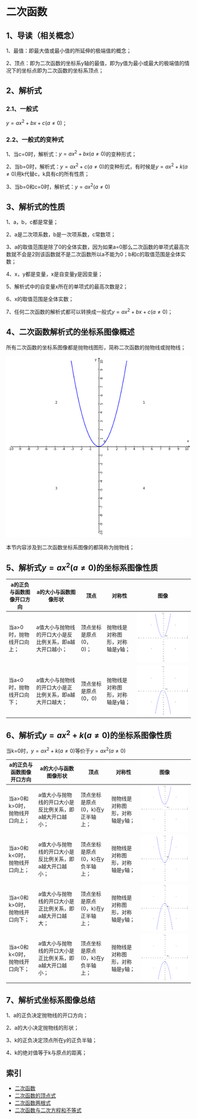 # 二次函数
## 1、导读（相关概念）

1、最值：即最大值或最小值的所延伸的极端值的概念；

2、顶点：即为二次函数的坐标系y轴的最值，即为y值为最小或最大的极端值的情况下的坐标点即为二次函数的坐标系顶点；

## 2、解析式
### 2.1、一般式
$y = ax^{2} + bx + c (a\ne0)$；

### 2.2、一般式的变种式

1、当c=0时，解析式：$y = ax^{2} + bx (a\ne0)$的变种形式；

2、当b=0时，解析式：$y = ax^{2} + c (a\ne0)$的变种形式，有时候是$y = ax^{2} + k (a\ne0)$用k代替c，k具有c的所有性质；

3、当b=0和c=0时，解析式：$y = ax^{2}(a\ne0)$

## 3、解析式的性质

1、a，b，c都是常量；

2、a是二次项系数，b是一次项系数，c常数项；

3、a的取值范围是除了0的全体实数，因为如果a=0那么二次函数的单项式最高次数就不会是2则该函数就不是二次函数所以a不能为0；b和c的取值范围是全体实数；

4、x，y都是变量，x是自变量y是因变量；

5、解析式中的自变量x所在的单项式的最高次数是2；

6、x的取值范围是全体实数；

7、任何二次函数的解析式都可以转换成一般式$y = ax^{2} + bx + c (a\ne0)$；

## 4、二次函数解析式的坐标系图像概述

所有二次函数的坐标系图像都是抛物线图形，简称二次函数的抛物线或抛物线；

![](../images/二次函数01.png)

本节内容涉及到二次函数坐标系图像的都简称为抛物线；

## 5、解析式$y = ax^{2}(a\ne0)$的坐标系图像性质

| a的正负与函数图像开口方向 | a的大小与函数图像形状 | 顶点 | 对称性 | 图像 |
| --- | --- | --- | --- | --- |
| 当a>0时，抛物线开口向上； | a值大小与抛物线的开口大小是反比例关系，即a越大开口越小； | 顶点坐标是原点(0，0)； | 抛物线是对称图形，对称轴是y轴； | ![](../images/二次函数02.png) |
| 当a<0时，抛物线开口向下；| a值大小与抛物线的开口大小是正比例关系，即a越大开口越大； | 顶点坐标是原点(0，0) | 抛物线是对称图形，对称轴是y轴； | ![](../images/二次函数03.png) |

## 6、解析式$y = ax^{2} + k(a\ne0)$的坐标系图像性质

当k=0时，$y = ax^{2} + k(a\ne0)$等价于$y = ax^{2}(a\ne0)$

| a的正负与函数图像开口方向 | a的大小与函数图像形状 | 顶点 | 对称性 | 图像 |
| --- | --- | --- | --- | --- |
| 当a>0和k>0时，抛物线开口向上； | a值大小与抛物线的开口大小是反比例关系，即a越大开口越小； | 顶点坐标是原点(0，k)在y正半轴上； | 抛物线是对称图形，对称轴是y轴； | ![](../images/二次函数04.png) |
| 当a>0和k<0时，抛物线开口向上； | a值大小与抛物线的开口大小是反比例关系，即a越大开口越小； | 顶点坐标是原点(0，k)在y负半轴上； | 抛物线是对称图形，对称轴是y轴； | ![](../images/二次函数05.png) |
| 当a<0和k>0时，抛物线开口向下； | a值大小与抛物线的开口大小是正比例关系，即a越大开口越大； | 顶点坐标是原点(0，k)在y正半轴上； | 抛物线是对称图形，对称轴是y轴； | ![](../images/二次函数06.png) |
| 当a<0和k<0时，抛物线开口向下； | a值大小与抛物线的开口大小是正比例关系，即a越大开口越小； | 顶点坐标是原点(0，k)在y负半轴上； | 抛物线是对称图形，对称轴是y轴； | ![](../images/二次函数07.png) |

## 7、解析式坐标系图像总结
1、a的正负决定抛物线的开口方向；

2、a的大小决定抛物线的形状；

3、k的正负决定顶点所在y的正负半轴；

4、k的绝对值等于k与原点的距离；


## 索引
- [二次函数](./二次函数.md)
- [二次函数的顶点式](./二次函数的顶点式.md)
- [二次函数两根式](./二次函数两根式.md)
- [二次函数与二次方程和不等式](二次函数与二次方程和不等式.md)